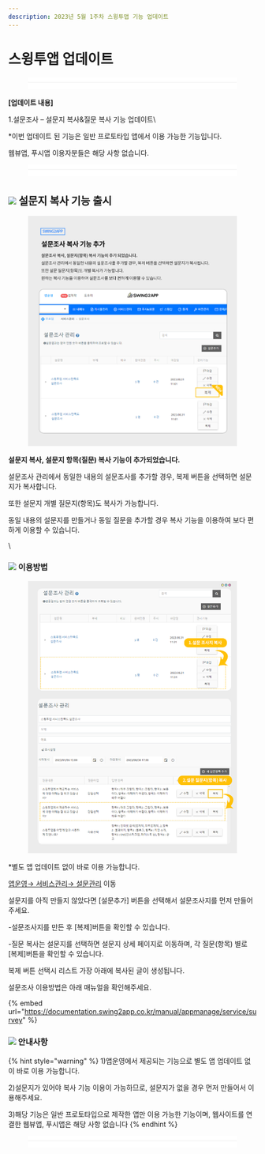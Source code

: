 ```yaml
---
description: 2023년 5월 1주차 스윙투앱 기능 업데이트
---
```


# 스윙투앱 업데이트

<figure><img src=".gitbook/assets/구분선 (1).PNG" alt=""><figcaption></figcaption></figure>

﻿**\[업데이트 내용]**

1.설문조사 – 설문지 복사&질문 복사 기능 업데이트\


\*이번 업데이트 된 기능은 일반 프로토타입 앱에서 이용 가능한 기능입니다.

웹뷰앱, 푸시앱 이용자분들은 해당 사항 없습니다.

<figure><img src=".gitbook/assets/구분선 (1).PNG" alt=""><figcaption></figcaption></figure>

## ![](https://wp.swing2app.co.kr/wp-content/uploads/2018/09/%EB%8B%A8%EB%9D%BD1-1.png) 설문지 복사 기능 출시

<figure><img src=".gitbook/assets/설문복사_업데이트.png" alt=""><figcaption></figcaption></figure>

**설문지 복사, 설문지 항목(질문) 복사 기능이 추가되었습니다.**

설문조사 관리에서 동일한 내용의 설문조사를 추가할 경우, 복제 버튼을 선택하면 설문지가 복사합니다.

또한 설문지 개별 질문지(항목)도 복사가 가능합니다.

동일 내용의 설문지를 만들거나 동일 질문을 추가할 경우 복사 기능을 이용하여 보다 편하게 이용할 수 있습니다.

\


### ![](https://ncdn2.swing2app.co.kr/public/swing\_notice\_editor\_attach/10532101/20233803.png) **이용방법**

<figure><img src=".gitbook/assets/설문지복사.png" alt=""><figcaption></figcaption></figure>

\*별도 앱 업데이트 없이 바로 이용 가능합니다.

[앱운영→ 서비스관리→ 설문관리](https://www.swing2app.co.kr/view/survey) 이동

설문지를 아직 만들지 않았다면 \[설문추가] 버튼을 선택해서 설문조사지를 먼저 만들어주세요.

\-설문조사지를 만든 후 \[복제]버튼을 확인할 수 있습니다.

\-질문 복사는 설문지를 선택하면 설문지 상세 페이지로 이동하며, 각 질문(항목) 별로 \[복제]버튼을 확인할 수 있습니다.

복제 버튼 선택시 리스트 가장 아래에 복사된 글이 생성됩니다.

설문조사 이용방법은 아래 매뉴얼을 확인해주세요.

{% embed url="https://documentation.swing2app.co.kr/manual/appmanage/service/survey" %}



### ![](.gitbook/assets/warning-\(2\).png) 안내사항

{% hint style="warning" %}
​1)앱운영에서 제공되는 기능으로 별도 앱 업데이트 없이 바로 이용 가능합니다.

2\)설문지가 있어야 복사 기능 이용이 가능하므로, 설문지가 없을 경우 먼저 만들어서 이용해주세요.

3\)해당 기능은 일반 프로토타입으로 제작한 앱만 이용 가능한 기능이며, 웹사이트를 연결한 웹뷰앱, 푸시앱은 해당 사항 없습니다
{% endhint %}

<figure><img src=".gitbook/assets/구분선 (1).PNG" alt=""><figcaption></figcaption></figure>



